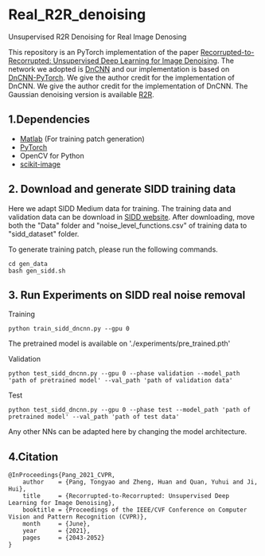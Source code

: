 # Real_R2R_denoising
Unsupervised R2R Denoising for Real Image Denosing

This repository is an PyTorch implementation of the paper [Recorrupted-to-Recorrupted: Unsupervised Deep Learning for Image Denoising](https://openaccess.thecvf.com/content/CVPR2021/html/Pang_Recorrupted-to-Recorrupted_Unsupervised_Deep_Learning_for_Image_Denoising_CVPR_2021_paper.html). The network we adopted is  [DnCNN](https://ieeexplore.ieee.org/document/7839189) and our implementation is based on [DnCNN-PyTorch](https://github.com/SaoYan/DnCNN-PyTorch). We give the author credit for the implementation of DnCNN. We give the author credit for the implementation of DnCNN. The Gaussian denoising version is available [R2R](https://github.com/PangTongyao/Recorrupted-to-Recorrupted-Unsupervised-Deep-Learning-for-Image-Denoising).

## 1.Dependencies

- [Matlab](https://www.mathworks.com/products/matlab.html) (For training patch generation)
- [PyTorch](http://pytorch.org/)
- OpenCV for Python
- [scikit-image](https://scikit-image.org/)


## 2. Download and generate SIDD training data

Here we adapt SIDD Medium data for training. The training data and validation data can be download in [SIDD website](https://www.eecs.yorku.ca/~kamel/sidd/). After downloading, move both the "Data" folder and "noise_level_functions.csv" of training data to "sidd_dataset" folder.

To generate training patch, please run the following commands.  

```
cd gen_data
bash gen_sidd.sh
```

## 3. Run Experiments on SIDD real noise removal 
Training

```
python train_sidd_dncnn.py --gpu 0 
```

The pretrained model is available on './experiments/pre_trained.pth'

Validation

```
python test_sidd_dncnn.py --gpu 0 --phase validation --model_path 'path of pretrained model' --val_path 'path of validation data'
```

Test

```
python test_sidd_dncnn.py --gpu 0 --phase test --model_path 'path of pretrained model' --val_path 'path of test data'
```

Any other NNs can be adapted here by changing the model architecture. 

## 4.Citation

```
@InProceedings{Pang_2021_CVPR,
    author    = {Pang, Tongyao and Zheng, Huan and Quan, Yuhui and Ji, Hui},
    title     = {Recorrupted-to-Recorrupted: Unsupervised Deep Learning for Image Denoising},
    booktitle = {Proceedings of the IEEE/CVF Conference on Computer Vision and Pattern Recognition (CVPR)},
    month     = {June},
    year      = {2021},
    pages     = {2043-2052}
}
```
